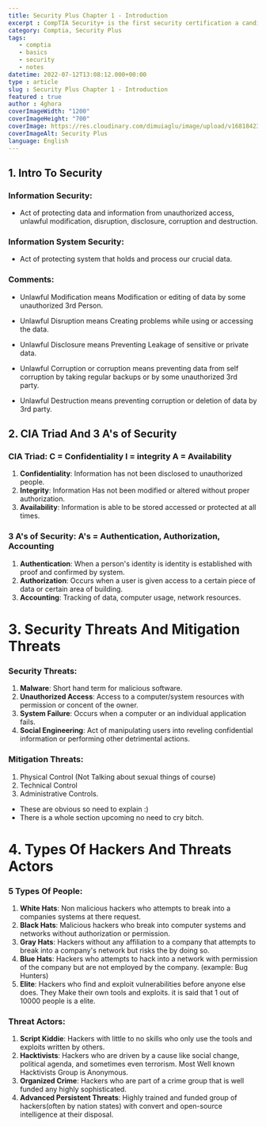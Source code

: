 ```yaml
---
title: Security Plus Chapter 1 - Introduction
excerpt : CompTIA Security+ is the first security certification a candidate should earn. It establishes the core knowledge required of any cybersecurity role and provides a springboard to intermediate-level cybersecurity jobs.
category: Comptia, Security Plus
tags: 
   - comptia
   - basics
   - security
   - notes     
datetime: 2022-07-12T13:08:12.000+00:00
type : article
slug : Security Plus Chapter 1 - Introduction
featured : true
author : 4ghora
coverImageWidth: "1200"
coverImageHeight: "700"
coverImage: https://res.cloudinary.com/dimuiaglu/image/upload/v1681842348/SECURITY-PIC_fm0swe.png
coverImageAlt: Security Plus
language: English
---
```


## 1. Intro To Security
### Information Security:
+ Act of protecting data and information from unauthorized access, unlawful modification, disruption, disclosure, corruption and destruction.

### 	Information System Security:
+ Act of protecting system that holds and process our crucial data.

### Comments:
+ Unlawful Modification means Modification or editing of data by some unauthorized 3rd Person.

+ Unlawful Disruption means Creating problems while using or accessing the data.

+ Unlawful Disclosure means Preventing Leakage of sensitive or private data.

+ Unlawful Corruption or corruption means preventing data from self corruption by taking regular backups or by some unauthorized 3rd party.

+ Unlawful Destruction means preventing corruption or deletion of data by 3rd party.

## 2. CIA Triad And 3 A's of Security
	
### CIA Triad: C = Confidentiality I = integrity A = Availability
1. **Confidentiality**: Information has not been disclosed to unauthorized people.
2. **Integrity**: Information Has not been modified or altered without proper authorization.
3. **Availability**: Information is able to be stored accessed or protected at all times.
	
### 3 A's of Security: A's = Authentication, Authorization, Accounting
   1. **Authentication**: When a person's identity is identity is established with proof and confirmed by system.
   2. **Authorization**: Occurs when a user is given access to a certain piece of data or certain area of building.
   3. **Accounting**: Tracking of data, computer usage, network resources.

# 3. Security Threats And Mitigation Threats
	
### Security Threats:
1. **Malware**: Short hand term for malicious software.
2. **Unauthorized Access**: Access to a computer/system resources with permission or concent of the owner.
3. **System Failure**: Occurs when a computer or an individual application fails.
4. **Social Engineering**: Act of manipulating users into reveling confidential information or performing other detrimental actions.
	    
### Mitigation Threats:
1. Physical Control (Not Talking about sexual things of course)
2. Technical Control
3. Administrative Controls.
	
+ These are obvious so need to explain :)
+ There is a whole section upcoming no need to cry bitch.

	
# 4. Types Of Hackers And Threats Actors
	
### 5 Types Of People: 
1. **White Hats**: Non malicious hackers who attempts to break into a companies systems at there request.
2. **Black Hats**: Malicious hackers who break into computer systems and networks without authorization or permission.
3. **Gray Hats**:  Hackers without any affiliation to a company that attempts to break into a company's network but risks the by doing so.
4. **Blue Hats**:  Hackers who attempts to hack into a network with permission of the company but are not employed by the company. (example: Bug Hunters)
5. **Elite**: Hackers who find and exploit vulnerabilities before anyone else does. They Make their own tools and exploits. it is said that 1 out of 10000 people is a elite.
	
### Threat Actors:
1. **Script Kiddie**:   Hackers with little to no skills who only use the tools and exploits written by others.
2. **Hacktivists**:     Hackers who are driven by a cause like social change, political agenda, and sometimes even terrorism. Most Well known Hacktivists Group is Anonymous.
3. **Organized Crime**: Hackers who are part of a crime group that is well funded any highly sophisticated.
4. **Advanced Persistent Threats**: Highly trained and funded group of hackers(often by nation states) with convert and open-source intelligence at their disposal.